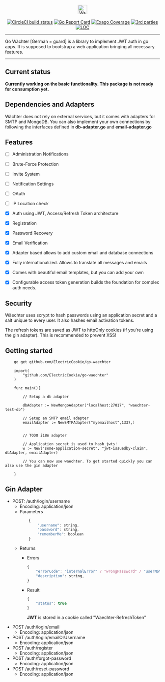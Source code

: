 <p align="center">
    <img alt="Waechter - Logo" src="http://imgur.com/WWeVTGh.png" height="30"/>
    <br/>
    <br/>
    <a href="https://circleci.com/gh/ElectricCookie/go-waechter/tree/master"><img alt="CircleCI build status" src="https://circleci.com/gh/ElectricCookie/go-waechter/tree/master.svg?style=shield" /></a>
    <a href="https://goreportcard.com/report/github.com/ElectricCookie/go-waechter"><img alt="Go Report Card" src="https://goreportcard.com/badge/github.com/ElectricCookie/go-waechter" /></a>
    <a href="https://exago.io/project/github.com/ElectricCookie/go-waechter"><img alt="Exago Coverage" src="https://api.exago.io:443/badge/cov/github.com/ElectricCookie/go-waechter" /></a>
    <a href="https://exago.io/project/github.com/ElectricCookie/go-waechter"><img alt="3rd parties" src="https://api.exago.io:443/badge/thirdparties/github.com/ElectricCookie/go-waechter" /></a>
    <a href="https://exago.io/project/github.com/ElectricCookie/go-waechter"><img alt="LOC" src="https://api.exago.io:443/badge/loc/github.com/ElectricCookie/go-waechter" /></a>
</p>

---

Go Wächter [German = guard] is a library to implement JWT auth in go apps. It is supposed to bootstrap a web application bringing all necessary features.

---

## Current status
**Currently working on the basic functionality. This package is not ready for consumption yet.**

## Dependencies and Adapters
Wächter does not rely on external services, but it comes with adapters for SMTP and MongoDB. You can also implement your own connections by following the interfaces defined in **db-adapter.go** and **email-adapter.go**

## Features

- [ ] Administration Notifications
- [ ] Brute-Force Protection
- [ ] Invite System 
- [ ] Notification Settings
- [ ] OAuth
- [ ] IP Location check
- [x] Auth using JWT, Access/Refresh Token architecture
- [x] Registration
- [x] Password Recovery
- [x] Email Verification 
- [x] Adapter based allows to add custom email and database connections 
- [x] Fully internationalized. Allows to translate all messages and emails
- [x] Comes with beautiful email templates, but you can add your own
- [x] Configurable access token generation builds the foundation for complex auth needs.



## Security

Wäechter uses scrypt to hash passwords using an application secret and a salt unique to every user. It also hashes email activation tokens.

The refresh tokens are saved as JWT to httpOnly cookies (if you're using the gin adapter). This is recommended to prevent XSS!

## Getting started

```bash
    go get github.com/ElectricCookie/go-waechter
```

```golang
    import(
        "github.com/ElectricCookie/go-waechter"
    )

    func main(){

        // Setup a db adapter

        dbAdapter := NewMongoAdapter("localhost:27017", "waechter-test-db")

        // Setup an SMTP email adapter
        emailAdapter := NewSMTPAdapter("myemailhost",1337,)


        // TODO i18n adapter

        // Application secret is used to hash jwts!
        w := New("some-application-secret", "jwt-issuedby-claim", dbAdapter, emailAdapter)

        // You can now use waechter. To get started quickly you can also use the gin adapter

    }
```


## Gin Adapter

* POST: /auth/login/username
    * Encoding: application/json
    * Parameters
        ```js
            {
                "username": string,
                "password": string,
                "rememberMe": boolean
            }
        ```
    * Returns
        * Errors
            ```js
            {
                "errorCode": "internalError" / "wrongPassword" / "userNotFound",
                "description": string,
            }
            ``` 
        * Result
            ```js
            {
                "status": true
            }
            ```

            **JWT** is stored in a cookie called "Waechter-RefreshToken" 
* POST /auth/login/email
    * Encoding: application/json
* POST /auth/login/emailOrUsername
    * Encoding: application/json
* POST /auth/register
    * Encoding: application/json
* POST /auth/forgot-password
    * Encoding: application/json
* POST /auth/reset-password
    * Encoding: application/json

